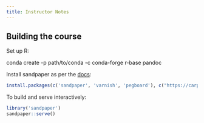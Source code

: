 ```yaml
---
title: Instructor Notes
---
```


## Building the course

Set up R:

conda create -p path/to/conda -c conda-forge r-base pandoc

Install sandpaper as per the [docs](https://carpentries.github.io/sandpaper-docs):

```r
install.packages(c('sandpaper', 'varnish', 'pegboard'), c("https://carpentries.r-universe.dev/", getOption("repos")))
```

To build and serve interactively:

```r
library('sandpaper')
sandpaper::serve()
```
